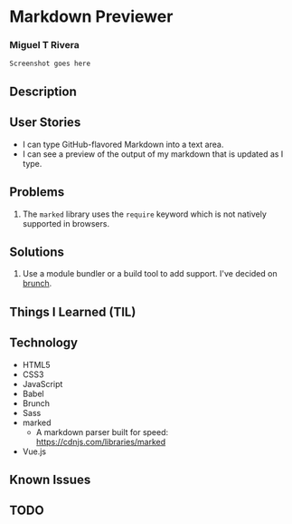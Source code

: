 # Markdown Previewer
### Miguel T Rivera

`Screenshot goes here`

## Description

## User Stories

* I can type GitHub-flavored Markdown into a text area.
* I can see a preview of the output of my markdown that is updated as I type.

## Problems

1. The `marked` library uses the `require` keyword which is not natively supported in browsers. 

## Solutions

1. Use a module bundler or a build tool to add support. I've decided on [brunch](http://brunch.io/).

## Things I Learned (TIL)

## Technology

* HTML5
* CSS3
* JavaScript
* Babel
* Brunch
* Sass
* marked
  * A markdown parser built for speed: https://cdnjs.com/libraries/marked
* Vue.js

## Known Issues

## TODO